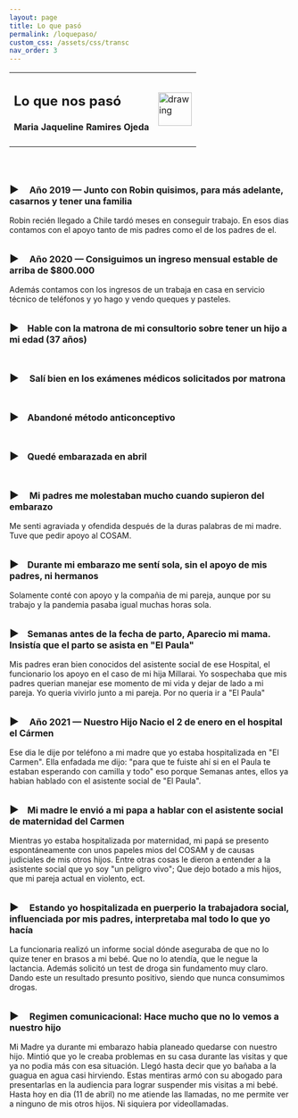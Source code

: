 ```yaml
---
layout: page
title: Lo que pasó
permalink: /loquepaso/
custom_css: /assets/css/transc
nav_order: 3
---
```


<table class="notable">
<td>

<h2>Lo que nos pasó</h2>
<h4>Maria Jaqueline Ramires Ojeda</h4>
</td>
<td>
<img src="/elianbebe/assets/images/arana_halloween_01.png" alt="drawing" width="60"/>
</td>
</table>
<br>
<br>
 
 <p span style="font-size:16px; font-weight: bold;"><span style="font-size:18px">▶</span>&nbsp;&nbsp;&nbsp;&nbsp; Año 2019 — Junto con Robin quisimos, para más adelante, casarnos y tener una familia </p>Robin recién llegado a Chile tardó meses en conseguir trabajo. En esos dias contamos con el apoyo tanto de mis padres como el de los padres de el.<br>
  <br>
 
 <p span style="font-size:16px; font-weight: bold;"><span style="font-size:18px">▶</span>&nbsp;&nbsp;&nbsp;&nbsp; Año 2020 — Consiguimos un ingreso mensual estable de arriba de $800.000 </p>Además contamos con los ingresos de un trabaja en casa en servicio técnico de teléfonos y yo hago y vendo queques y pasteles.<br>
  <br>
 <p span style="font-size:16px; font-weight: bold;"><span style="font-size:18px">▶</span>&nbsp;&nbsp;&nbsp;&nbsp;Hable con la matrona de mi consultorio sobre tener un hijo a mi edad (37 años)</p>
 <br>
 <p span style="font-size:16px; font-weight: bold;"><span style="font-size:18px">▶</span>&nbsp;&nbsp;&nbsp;&nbsp; Salí bien en los exámenes médicos solicitados por matrona</p>
  <br>
 <p span style="font-size:16px; font-weight: bold;"><span style="font-size:18px">▶</span>&nbsp;&nbsp;&nbsp;&nbsp;Abandoné método anticonceptivo</p>
   <br>
 <p span style="font-size:16px; font-weight: bold;"><span style="font-size:18px">▶</span>&nbsp;&nbsp;&nbsp;&nbsp;Quedé embarazada en abril</p>
   <br>
 <p span style="font-size:16px; font-weight: bold;"><span style="font-size:18px">▶</span>&nbsp;&nbsp;&nbsp;&nbsp; Mi padres me molestaban mucho cuando supieron del embarazo</p>Me senti agraviada y ofendida después de la duras palabras de mi madre. Tuve que pedir apoyo al COSAM.<br>
   <br>
 <p span style="font-size:16px; font-weight: bold;"><span style="font-size:18px">▶</span>&nbsp;&nbsp;&nbsp;&nbsp;Durante mi embarazo me sentí sola, sin el apoyo de mis padres, ni hermanos</p> Solamente conté con apoyo y la compañia de mi pareja, aunque por su trabajo y la pandemia pasaba igual muchas horas sola.<br>
   <br>
   
 <p span style="font-size:16px; font-weight: bold;"><span style="font-size:18px">▶</span>&nbsp;&nbsp;&nbsp;&nbsp;Semanas antes de la fecha de parto, Aparecio mi mama. Insistía que el parto se asista en "El Paula"</p> Mis padres eran bien conocidos del asistente social de ese Hospital, el funcionario los apoyo en el caso de mi hija Millarai. Yo sospechaba que mis padres querian manejar ese momento de mi vida y dejar de lado a mi pareja. Yo queria vivirlo junto a mi pareja. Por no queria ir a "El Paula"<br>
   <br>
   
 <p span style="font-size:16px; font-weight: bold;"><span style="font-size:18px">▶</span>&nbsp;&nbsp;&nbsp;&nbsp; Año 2021 — Nuestro Hijo Nacio el 2 de enero en el hospital el Cármen</p>
 Ese dia le dije por teléfono a mi madre que yo estaba hospitalizada en "El Carmen".
 Ella enfadada me dijo: "para que te fuiste ahí si en el Paula te estaban esperando con camilla y todo" eso porque Semanas antes, ellos ya habian hablado con el asistente social de "El Paula".<br>
  <br>
  
 <p span style="font-size:16px; font-weight: bold;"><span style="font-size:18px">▶</span>&nbsp;&nbsp;&nbsp;&nbsp;Mi madre le envió a mi papa a hablar con el asistente social de maternidad del Carmen</p> Mientras yo estaba hospitalizada por maternidad, mi papá se presento espontáneamente con unos papeles mios del COSAM y de causas judiciales de mis otros hijos. Entre otras cosas le dieron a entender a la asistente social que yo soy "un peligro vivo"; Que dejo botado a mis hijos, que mi pareja actual en violento, ect.<br>
  <br>

 <p span style="font-size:16px; font-weight: bold;"><span style="font-size:18px">▶</span>&nbsp;&nbsp;&nbsp;&nbsp; Estando yo hospitalizada en puerperio la trabajadora social, influenciada por mis padres, interpretaba mal todo lo que yo hacía</p>La funcionaria realizó un informe social dónde aseguraba de que no lo quize tener en brasos a mi bebé. Que no lo atendía, que le negue la lactancia. Además solicitó un test de droga sin fundamento muy claro. Dando este un resultado presunto positivo, siendo que nunca consumimos drogas.<br>
 <br>
 
 <p span style="font-size:16px; font-weight: bold;"><span style="font-size:18px">▶</span>&nbsp;&nbsp;&nbsp;&nbsp; Regimen comunicacional: Hace mucho que no lo vemos a nuestro hijo</p>Mi Madre ya durante mi embarazo habia planeado quedarse con nuestro hijo. Mintió que yo le creaba problemas en su casa durante las visitas y que ya no podia más con esa situación. Llegó hasta decir que yo bañaba a la guagua en agua casi hirviendo. Estas mentiras armó con su abogado para presentarlas en la audiencia para lograr suspender mis visitas a mi bebé. Hasta hoy en dia (11 de abril) no me atiende las llamadas, no me permite ver a ninguno de mis otros hijos. Ni siquiera por videollamadas.
 
 
 
